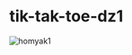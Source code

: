 # tik-tak-toe-dz1
![homyak1](https://github.com/Yarik123121/tik-tak-toe-dz1/assets/144149159/1f510252-cf35-4558-8571-8158c64d611e)
